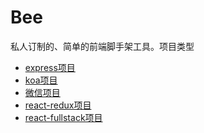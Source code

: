 # Bee
私人订制的、简单的前端脚手架工具。项目类型

- [express项目]()
- [koa项目]()
- [微信项目]()
- [react-redux项目]()
- [react-fullstack项目]()
